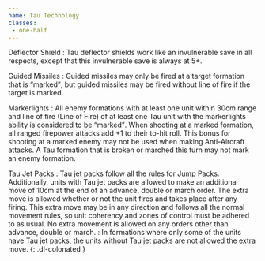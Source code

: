 ```yaml
---
name: Tau Technology
classes:
 - one-half
---
```

Deflector Shield
: Tau deflector shields work like an invulnerable save in all respects, except that this invulnerable save is always at 5+.

Guided Missiles
: Guided missiles may only be fired at a target formation that is <q>marked</q>, but guided missiles may be fired without line of fire if the target is marked.

Markerlights
: All enemy formations with at least one unit within 30cm range and line of fire (Line of Fire) of at least one Tau unit with the markerlights ability is considered to be <q>marked</q>. When shooting at a marked formation, all ranged firepower attacks add +1 to their to-hit roll. This bonus for shooting at a marked enemy may not be used when making Anti-Aircraft attacks.  A Tau formation that is broken or marched this turn may not mark an enemy formation.

Tau Jet Packs
: Tau jet packs follow all the rules for Jump Packs. Additionally, units with Tau jet packs are allowed to make an additional move of 10cm at the end of an advance, double or march order. The extra move is allowed whether or not the unit fires and takes place after any firing. This extra move may be in any direction and follows all the normal movement rules, so unit coherency and zones of control must be adhered to as usual. No extra movement is allowed on any orders other than advance, double or march.
: In formations where only some of the units have Tau jet packs, the units without Tau jet packs are not allowed the extra move.
{: .dl-colonated }
